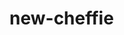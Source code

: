 # new-cheffie

<!-- // models singular
// routes controllers one time -->

<!-- // chef shopping list object, right now the ingredients are one string with each item comma seperated i need convert that into an array and map an object where each key is the ingredient and each object is the number of times its required, then group the objects only for the menu items.  -->
